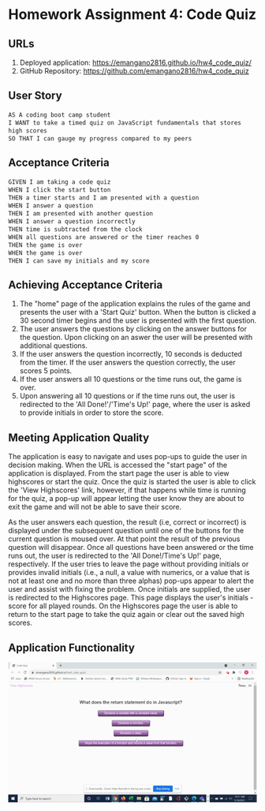 # Homework Assignment 4: Code Quiz

## URLs
1. Deployed application: https://emangano2816.github.io/hw4_code_quiz/
2. GitHub Repository: https://github.com/emangano2816/hw4_code_quiz

## User Story
```
AS A coding boot camp student
I WANT to take a timed quiz on JavaScript fundamentals that stores high scores
SO THAT I can gauge my progress compared to my peers
```
## Acceptance Criteria
```
GIVEN I am taking a code quiz
WHEN I click the start button
THEN a timer starts and I am presented with a question
WHEN I answer a question
THEN I am presented with another question
WHEN I answer a question incorrectly
THEN time is subtracted from the clock
WHEN all questions are answered or the timer reaches 0
THEN the game is over
WHEN the game is over
THEN I can save my initials and my score
```
## Achieving Acceptance Criteria
1. The "home" page of the application explains the rules of the game and presents the user with a 'Start Quiz' button.  When the button is clicked a 30 second timer begins and the user is presented with the first question.
2. The user answers the questions by clicking on the answer buttons for the question.  Upon clicking on an aswer the user will be presented with additional questions.
3.  If the user answers the question incorrectly, 10 seconds is deducted from the timer.  If the user answers the question correctly, the user scores 5 points.
4.  If the user answers all 10 questions or the time runs out, the game is over.  
5.  Upon answering all 10 questions or if the time runs out, the user is redirected to the 'All Done!'/'Time's Up!' page, where the user is asked to provide initials in order to store the score.

## Meeting Application Quality
The application is easy to navigate and uses pop-ups to guide the user in decision making.  When the URL is accessed the "start page" of the application is displayed.  From the start page the user is able to view highscores or start the quiz.  Once the quiz is started the user is able to click the 'View Highscores' link, however, if that happens while time is running for the quiz, a pop-up will appear letting the user know they are about to exit the game and will not be able to save their score.  

As the user answers each question, the result (i.e, correct or incorrect) is displayed under the subsequent question until one of the buttons for the current question is moused over.  At that point the result of the previous question will disappear.  Once all questions have been answered or the time runs out, the user is redirected to the 'All Done!/Time's Up!' page, respectively.  If the user tries to leave the page without providing initials or provides invalid initials (i.e., a null, a value with numerics, or a value that is not at least one and no more than three alphas) pop-ups appear to alert the user and assist with fixing the problem.  Once initials are supplied, the user is redirected to the Highscores page.  This page displays the user's initials - score for all played rounds.  On the Highscores page the user is able to return to the start page to take the quiz again or clear out the saved high scores.

## Application Functionality
![code_quiz_demo.](./assets/images/code_quiz.gif)


